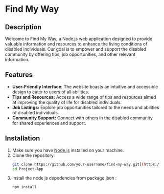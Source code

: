 # Find My Way

## Description
Welcome to Find My Way, a Node.js web application designed to provide valuable information and resources to enhance the living conditions of disabled individuals. Our goal is to empower and support the disabled community by offering tips, job opportunities, and other relevant information.

## Features
- **User-Friendly Interface:** The website boasts an intuitive and accessible design to cater to users of all abilities.
- **Tips and Resources:** Access a wide range of tips and resources aimed at improving the quality of life for disabled individuals.
- **Job Listings:** Explore job opportunities tailored to the needs and abilities of disabled individuals.
- **Community Support:** Connect with others in the disabled community for shared experiences and support.

## Installation
1. Make sure you have [Node.js](https://nodejs.org/) installed on your machine.
2. Clone the repository:
   ```bash
   git clone https://github.com/your-username/find-my-way.git](https://github.com/Harsh-nodejs/Project-App.git)https://github.com/Harsh-nodejs/Project-App.git
   cd Project-App
   ```
3. Install the node js depedencies from package.json :
   ```bash
   npm install
   ```
   

